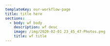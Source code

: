 ```yaml
---
templateKey: our-workflow-page
title: title here
sections:
  - body: wf body
    description: wf desc
    image: /img/2020-02-01 23_45_47-Photos.png
    title: wf title
---
```


